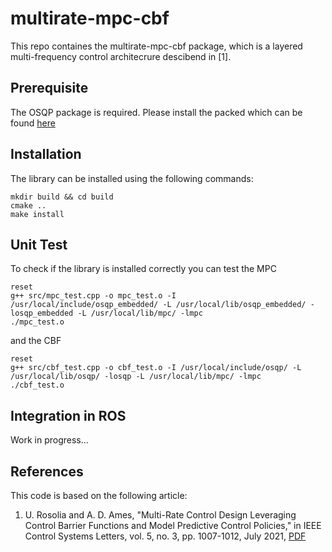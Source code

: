 # multirate-mpc-cbf

This repo containes the multirate-mpc-cbf package, which is a layered multi-frequency control architecrure descibend in [1].

## Prerequisite 

The OSQP package is required. Please install the packed which can be found [here](https://github.com/oxfordcontrol/osqp)

## Installation

The library can be installed using the following commands:

```
mkdir build && cd build
cmake ..
make install
```

## Unit Test

To check if the library is installed correctly you can test the MPC
```
reset
g++ src/mpc_test.cpp -o mpc_test.o -I /usr/local/include/osqp_embedded/ -L /usr/local/lib/osqp_embedded/ -losqp_embedded -L /usr/local/lib/mpc/ -lmpc
./mpc_test.o
```
and the CBF
```
reset
g++ src/cbf_test.cpp -o cbf_test.o -I /usr/local/include/osqp/ -L /usr/local/lib/osqp/ -losqp -L /usr/local/lib/mpc/ -lmpc
./cbf_test.o
```


## Integration in ROS

Work in progress...

## References

This code is based on the following article:

1. U. Rosolia and A. D. Ames, "Multi-Rate Control Design Leveraging Control Barrier Functions and Model Predictive Control Policies," in IEEE Control Systems Letters, vol. 5, no. 3, pp. 1007-1012, July 2021, [PDF](https://ieeexplore.ieee.org/document/9137248)
